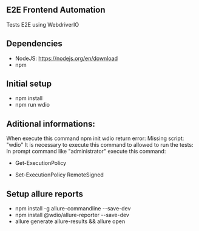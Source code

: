 ## E2E Frontend Automation
Tests E2E using WebdriverIO
## Dependencies
- NodeJS: https://nodejs.org/en/download
- npm
## Initial setup
- npm install
- npm run wdio

## Aditional informations:
When execute this command npm init wdio return error:  Missing script: "wdio"
It is necessary to execute this command to allowed to run the tests: 
In prompt command like "administrator" execute this command: 
- Get-ExecutionPolicy
 
- Set-ExecutionPolicy RemoteSigned

## Setup allure reports
- npm install -g allure-commandline --save-dev
- npm install @wdio/allure-reporter --save-dev
- allure generate allure-results && allure open


